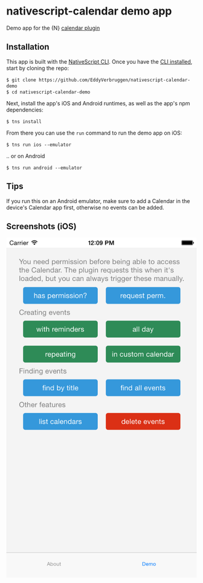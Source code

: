 # nativescript-calendar demo app

Demo app for the {N} [calendar plugin](https://www.npmjs.com/package/nativescript-calendar)

## Installation

This app is built with the [NativeScript CLI](https://github.com/NativeScript/nativescript-cli).
Once you have the [CLI installed](https://github.com/NativeScript/nativescript-cli#installation), start by cloning the repo:

```
$ git clone https://github.com/EddyVerbruggen/nativescript-calendar-demo
$ cd nativescript-calendar-demo
```

Next, install the app's iOS and Android runtimes, as well as the app's npm dependencies:

```
$ tns install
```

From there you can use the `run` command to run the demo app on iOS:

```
$ tns run ios --emulator
```

.. or on Android

```
$ tns run android --emulator
```


## Tips
If you run this on an Android emulator, make sure to add a Calendar in the device's Calendar app first,
otherwise no events can be added.


## Screenshots (iOS)

![](screenshots/ios-demo.png)